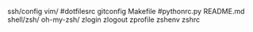 ssh/config
vim/
#dotfilesrc
gitconfig
Makefile
#pythonrc.py
README.md
shell/zsh/ oh-my-zsh/ zlogin zlogout zprofile zshenv zshrc
